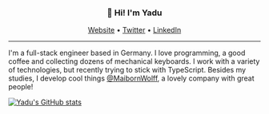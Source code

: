 <h3 align="center">👋 Hi! I'm Yadu</h3>
<p align="center">
  <a href="https://yduman.github.io">Website</a> •
  <a href="https://twitter.com/proxyduman">Twitter</a> •
  <a href="https://www.linkedin.com/in/yadullah-duman-601594137/">LinkedIn</a>
</p>

---

I'm a full-stack engineer based in Germany. I love programming, a good coffee and collecting dozens of mechanical keyboards. I work with a variety of technologies, but recently trying to stick with TypeScript. Besides my studies, I develop cool things [@MaibornWolff](https://www.maibornwolff.de/), a lovely company with great people!

[![Yadu's GitHub stats](https://github-readme-stats.vercel.app/api?username=yduman)](https://github.com/anuraghazra/github-readme-stats)
